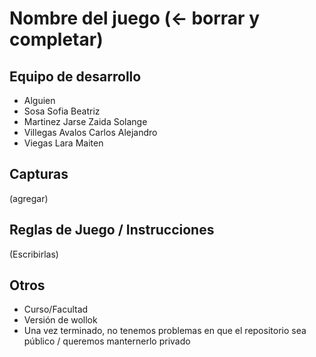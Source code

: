 # Nombre del juego (<- borrar y completar)

## Equipo de desarrollo

- Alguien
- Sosa Sofia Beatriz
- Martinez Jarse Zaida Solange
- Villegas Avalos Carlos Alejandro
- Viegas Lara Maiten

## Capturas

(agregar)

## Reglas de Juego / Instrucciones

(Escribirlas)


## Otros

- Curso/Facultad
- Versión de wollok
- Una vez terminado, no tenemos problemas en que el repositorio sea público / queremos manternerlo privado
